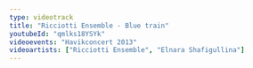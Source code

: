 ```yaml
---
type: videotrack
title: "Ricciotti Ensemble - Blue train"
youtubeId: "qmlks18YSYk"
videoevents: "Havikconcert 2013"
videoartists: ["Ricciotti Ensemble", "Elnara Shafigullina"]
---
```

